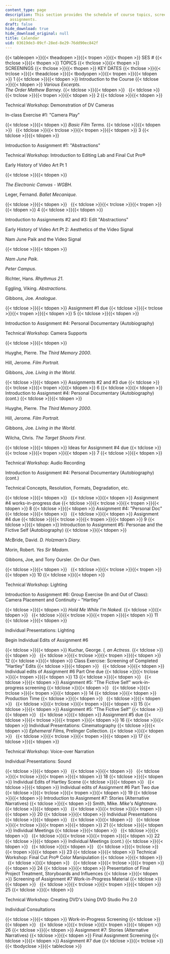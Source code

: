 ```yaml
---
content_type: page
description: This section provides the schedule of course topics, screenings, and
  assignments.
draft: false
hide_download: true
hide_download_original: null
title: Calendar
uid: 03619de3-09cf-28ed-8e29-76dd90ec842f
---
```

{{< tableopen >}}{{< theadopen >}}{{< tropen >}}{{< thopen >}}
SES #
{{< thclose >}}{{< thopen >}}
TOPICS
{{< thclose >}}{{< thopen >}}
SCREENINGS
{{< thclose >}}{{< thopen >}}
KEY DATES
{{< thclose >}}{{< trclose >}}{{< theadclose >}}{{< tbodyopen >}}{{< tropen >}}{{< tdopen >}}
1
{{< tdclose >}}{{< tdopen >}}
Introduction to the Course
{{< tdclose >}}{{< tdopen >}}
_Various Excerpts._    
_The Order Mathew Barney._
{{< tdclose >}}{{< tdopen >}}
 
{{< tdclose >}}{{< trclose >}}{{< tropen >}}{{< tdopen >}}
2
{{< tdclose >}}{{< tdopen >}}

Technical Workshop: Demonstration of DV Cameras

In-class Exercise #1: "Camera Play"

{{< tdclose >}}{{< tdopen >}}
_Basic Film Terms._
{{< tdclose >}}{{< tdopen >}}
 
{{< tdclose >}}{{< trclose >}}{{< tropen >}}{{< tdopen >}}
3
{{< tdclose >}}{{< tdopen >}}

Introduction to Assignment #1: "Abstractions"

Technical Workshop: Introduction to Editing Lab and Final Cut Pro®

Early History of Video Art Pt 1

{{< tdclose >}}{{< tdopen >}}

_The Electronic Canvas - WGBH._ 

Leger, Fernand. _Ballet Mecanique._

{{< tdclose >}}{{< tdopen >}}
 
{{< tdclose >}}{{< trclose >}}{{< tropen >}}{{< tdopen >}}
4
{{< tdclose >}}{{< tdopen >}}

Introduction to Assignments #2 and #3: Edit "Abstractions"

Early History of Video Art Pt 2: Aesthetics of the Video Signal

Nam June Paik and the Video Signal

{{< tdclose >}}{{< tdopen >}}

_Nam June Paik_.

_Peter Campus_.

Richter, Hans. _Rhythmus 21_.

Eggling, Viking. _Abstractions_.

Gibbons, Joe. _Analogue_.

{{< tdclose >}}{{< tdopen >}}
Assignment #1 due
{{< tdclose >}}{{< trclose >}}{{< tropen >}}{{< tdopen >}}
5
{{< tdclose >}}{{< tdopen >}}

Introduction to Assignment #4: Personal Documentary (Autobiography)

Technical Workshop: Camera Supports

{{< tdclose >}}{{< tdopen >}}

Huyghe, Pierre. _The Third Memory 2000_.

Hill, Jerome. _Film Portrait._ 

Gibbons, Joe. _Living in the World_.

{{< tdclose >}}{{< tdopen >}}
Assignments #2 and #3 due
{{< tdclose >}}{{< trclose >}}{{< tropen >}}{{< tdopen >}}
6
{{< tdclose >}}{{< tdopen >}}
Introduction to Assignment #4: Personal Documentary (Autobiography) (cont.)
{{< tdclose >}}{{< tdopen >}}

Huyghe, Pierre. _The Third Memory 2000_.

Hill, Jerome. _Film Portrait._

Gibbons, Joe. _Living in the World_.

Wilcha, Chris. _The Target Shoots First_.

{{< tdclose >}}{{< tdopen >}}
Ideas for Assignment #4 due
{{< tdclose >}}{{< trclose >}}{{< tropen >}}{{< tdopen >}}
7
{{< tdclose >}}{{< tdopen >}}

Technical Workshop: Audio Recording

Introduction to Assignment #4: Personal Documentary (Autobiography) (cont.)

Technical Concepts, Resolution, Formats, Degradation, etc.

{{< tdclose >}}{{< tdopen >}}
 
{{< tdclose >}}{{< tdopen >}}
Assignment #4 works-in-progress due
{{< tdclose >}}{{< trclose >}}{{< tropen >}}{{< tdopen >}}
8
{{< tdclose >}}{{< tdopen >}}
Assignment #4: "Personal Doc"
{{< tdclose >}}{{< tdopen >}}
 
{{< tdclose >}}{{< tdopen >}}
Assignment #4 due
{{< tdclose >}}{{< trclose >}}{{< tropen >}}{{< tdopen >}}
9
{{< tdclose >}}{{< tdopen >}}
Introduction to Assignment #5: Personae and the Fictive Self (Autobiography)
{{< tdclose >}}{{< tdopen >}}

McBride, David. _D. Holzman’s Diary._  

Morin, Robert. _Yes Sir Madam._

Gibbons, Joe, and Tony Oursler. _On Our Own._

{{< tdclose >}}{{< tdopen >}}
 
{{< tdclose >}}{{< trclose >}}{{< tropen >}}{{< tdopen >}}
10
{{< tdclose >}}{{< tdopen >}}

Technical Workshop: Lighting

Introduction to Assignment #6: Group Exercise (In and Out of Class): Camera Placement and Continuity – "Hartley"

{{< tdclose >}}{{< tdopen >}}
_Hold Me While I’m Naked._
{{< tdclose >}}{{< tdopen >}}
 
{{< tdclose >}}{{< trclose >}}{{< tropen >}}{{< tdopen >}}
11
{{< tdclose >}}{{< tdopen >}}

Individual Presentations: Lighting

Begin Individual Edits of Assignment #6

{{< tdclose >}}{{< tdopen >}}
Kuchar, George. _I, an Actress_.
{{< tdclose >}}{{< tdopen >}}
 
{{< tdclose >}}{{< trclose >}}{{< tropen >}}{{< tdopen >}}
12
{{< tdclose >}}{{< tdopen >}}
Class Exercise: Screening of Completed "Hartley" Edits
{{< tdclose >}}{{< tdopen >}}
 
{{< tdclose >}}{{< tdopen >}}
Individual edits of Assignment #6 Part One due
{{< tdclose >}}{{< trclose >}}{{< tropen >}}{{< tdopen >}}
13
{{< tdclose >}}{{< tdopen >}}
 
{{< tdclose >}}{{< tdopen >}}
Assignment #5: "The Fictive Self" work-in-progress screening
{{< tdclose >}}{{< tdopen >}}
 
{{< tdclose >}}{{< trclose >}}{{< tropen >}}{{< tdopen >}}
14
{{< tdclose >}}{{< tdopen >}}
Production Time
{{< tdclose >}}{{< tdopen >}}
 
{{< tdclose >}}{{< tdopen >}}
 
{{< tdclose >}}{{< trclose >}}{{< tropen >}}{{< tdopen >}}
15
{{< tdclose >}}{{< tdopen >}}
Assignment #5: "The Fictive Self"
{{< tdclose >}}{{< tdopen >}}
 
{{< tdclose >}}{{< tdopen >}}
Assignment #5 due
{{< tdclose >}}{{< trclose >}}{{< tropen >}}{{< tdopen >}}
16
{{< tdclose >}}{{< tdopen >}}
Individual Presentations: Cinematography
{{< tdclose >}}{{< tdopen >}}
_Ephemeral Films,_ Prelinger Collection.
{{< tdclose >}}{{< tdopen >}}
 
{{< tdclose >}}{{< trclose >}}{{< tropen >}}{{< tdopen >}}
17
{{< tdclose >}}{{< tdopen >}}

Technical Workshop: Voice-over Narration

Individual Presentations: Sound

{{< tdclose >}}{{< tdopen >}}
 
{{< tdclose >}}{{< tdopen >}}
 
{{< tdclose >}}{{< trclose >}}{{< tropen >}}{{< tdopen >}}
18
{{< tdclose >}}{{< tdopen >}}
Individual Edits of Hartley Scene
{{< tdclose >}}{{< tdopen >}}
 
{{< tdclose >}}{{< tdopen >}}
Individual edits of Assignment #6 Part Two due
{{< tdclose >}}{{< trclose >}}{{< tropen >}}{{< tdopen >}}
19
{{< tdclose >}}{{< tdopen >}}
Introduction to Assignment #7: Stories (Alternative Narratives)
{{< tdclose >}}{{< tdopen >}}
Smith, Mike. _Mike's Nightmare_.
{{< tdclose >}}{{< tdopen >}}
 
{{< tdclose >}}{{< trclose >}}{{< tropen >}}{{< tdopen >}}
20
{{< tdclose >}}{{< tdopen >}}
Individual Presentations
{{< tdclose >}}{{< tdopen >}}
 
{{< tdclose >}}{{< tdopen >}}
 
{{< tdclose >}}{{< trclose >}}{{< tropen >}}{{< tdopen >}}
21
{{< tdclose >}}{{< tdopen >}}
Individual Meetings
{{< tdclose >}}{{< tdopen >}}
 
{{< tdclose >}}{{< tdopen >}}
 
{{< tdclose >}}{{< trclose >}}{{< tropen >}}{{< tdopen >}}
22
{{< tdclose >}}{{< tdopen >}}
Individual Meetings (cont.)
{{< tdclose >}}{{< tdopen >}}
 
{{< tdclose >}}{{< tdopen >}}
 
{{< tdclose >}}{{< trclose >}}{{< tropen >}}{{< tdopen >}}
23
{{< tdclose >}}{{< tdopen >}}
Technical Workshop: Final Cut Pro® Color Manipulation
{{< tdclose >}}{{< tdopen >}}
 
{{< tdclose >}}{{< tdopen >}}
 
{{< tdclose >}}{{< trclose >}}{{< tropen >}}{{< tdopen >}}
24
{{< tdclose >}}{{< tdopen >}}
Presentation of Final Project Treatment, Storyboards and Influences
{{< tdclose >}}{{< tdopen >}}
Screening of Assignment #7 Work-in-Progress Material
{{< tdclose >}}{{< tdopen >}}
 
{{< tdclose >}}{{< trclose >}}{{< tropen >}}{{< tdopen >}}
25
{{< tdclose >}}{{< tdopen >}}

Technical Workshop: Creating DVD's Using DVD Studio Pro 2.0

Individual Consultations

{{< tdclose >}}{{< tdopen >}}
Work-in-Progress Screening
{{< tdclose >}}{{< tdopen >}}
 
{{< tdclose >}}{{< trclose >}}{{< tropen >}}{{< tdopen >}}
26
{{< tdclose >}}{{< tdopen >}}
Assignment #7: Stories (Alternative Narratives)
{{< tdclose >}}{{< tdopen >}}
Final Assignment Screening
{{< tdclose >}}{{< tdopen >}}
Assignment #7 due
{{< tdclose >}}{{< trclose >}}{{< tbodyclose >}}{{< tableclose >}}